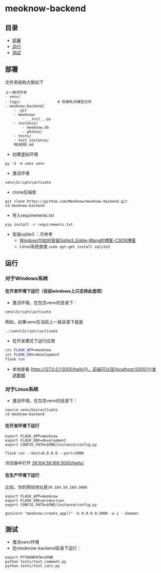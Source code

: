 # meoknow-backend

## 目录

*   [部署](##)
*   [运行](##运行)
*   [测试](##测试)

## 部署

文件夹结构大致如下

```
上一级文件夹
- venv/
- logs/					# 存放ML的模型文件
- meoknow-backend/
	- .git
	- meoknow/
		- __init__.py
	- instance/
		- meoknow.db
		- photos/
	- tests/
	- test_instance/
	README.md
```

*   创建虚拟环境

```shell
py -3 -m venv venv
```

*   激活环境

```shell
venv\Scripts\activate
```

*   clone后端库

```shell
git clone https://github.com/Meoknow/meoknow-backend.git
cd meoknow-backend
```

*   导入requirements.txt

```shell
pip install -r requirements.txt
```

*   安装sqlite3 ：可参考
    *    [Windows10如何安装Sqlite3_Eddie-Wang的博客-CSDN博客](https://blog.csdn.net/wangchaox123/article/details/89925951)
    *   Linux系统直接 `sudo apt-get install sqlite3 `



## 运行

### 对于Windows系统

#### 在开发环境下运行（目前windows上只支持此选项）

*   激活环境，在包含venv的目录下：

```cmd
venv\Scripts\activate
```

例如，如果venv在当前上一级目录下就是

```shell
..\venv\Scripts\activate
```

*   在开发模式下运行应用

```cmd
set FLASK_APP=meoknow
set FLASK_ENV=development
flask run
```

*   本地查看 [http://127.0.0.1:5000/hello]()，前端可以往[localhost:5000/]()发送数据

### 对于Linux系统

*   激活环境，在包含venv的目录下：

```shell
source venv/bin/activate
cd meoknow-backend
```

#### 在开发环境下运行

```shell
export FLASK_APP=meoknow
export FLASK_ENV=development
export CONFIG_PATH=$PWD/instance/config.py

flask run --host=0.0.0.0 --port=3000
```

浏览器中打开 [39.104.59.169:3000/hello/](http://39.104.59.169:3000/hello/)

#### 在生产环境下运行

比如，你的网站地址是`39.104.59.169:3000` 

```shell
export FLASK_APP=meoknow
export FLASK_ENV=production
export CONFIG_PATH=$PWD/instance/config.py
```

```shell
gunicorn "meoknow:create_app()" -b 0.0.0.0:3000 -w 1 --daemon
```



## 测试

*   激活venv环境
*   在meoknow-backend目录下运行：

```shell
export PYTHONPATH=$PWD
python tests/test_comment.py
python tests/test_cats.py
```

